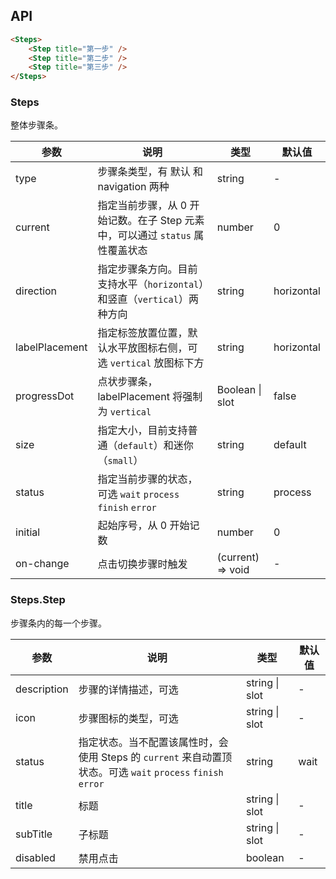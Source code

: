 ## API

```html
<Steps>
    <Step title="第一步" />
    <Step title="第二步" />
    <Step title="第三步" />
</Steps>
```

### Steps

整体步骤条。

| 参数           | 说明                                                                          | 类型      | 默认值     |
| ---            | ---                                                                           | ---       | ---        |
| type        | 步骤条类型，有 默认 和 navigation 两种 | string    | -         |
| current        | 指定当前步骤，从 0 开始记数。在子 Step 元素中，可以通过 `status` 属性覆盖状态 | number    | 0          |
| direction      | 指定步骤条方向。目前支持水平（`horizontal`）和竖直（`vertical`）两种方向      | string    | horizontal |
| labelPlacement | 指定标签放置位置，默认水平放图标右侧，可选 `vertical` 放图标下方              | string    | horizontal |
| progressDot    | 点状步骤条，labelPlacement 将强制为 `vertical`                                                                    | Boolean \| slot            | false |
| size           | 指定大小，目前支持普通（`default`）和迷你（`small`）                          | string    | default    |
| status         | 指定当前步骤的状态，可选 `wait` `process` `finish` `error`                    | string    | process    |
| initial        | 起始序号，从 0 开始记数                    | number    | 0    |
| on-change         | 点击切换步骤时触发                   | (current) => void    | -  |

### Steps.Step

步骤条内的每一个步骤。

| 参数        | 说明                                                                                                         | 类型     | 默认值 |
| ---         | ---                                                                                                          | ---      | ---    |
| description | 步骤的详情描述，可选                                                                                         | string \| slot       | - |
| icon        | 步骤图标的类型，可选                                                                                         | string \| slot   | - |
| status      | 指定状态。当不配置该属性时，会使用 Steps 的 `current` 来自动置顶状态。可选 `wait` `process` `finish` `error` | string   | wait   |
| title       | 标题                                                                                                         | string \| slot   | - |
| subTitle     | 子标题                                                                                                         | string \| slot   | - |
| disabled     | 禁用点击                                                                                                         | boolean   | - |
